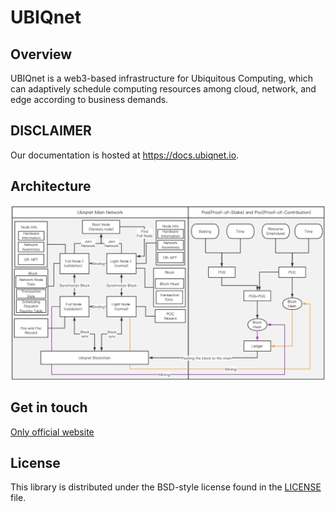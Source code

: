 # UBIQnet

## Overview
UBIQnet is a web3-based infrastructure for Ubiquitous Computing, which can adaptively schedule computing resources among cloud, network, and edge according to business demands.

## DISCLAIMER
Our documentation is hosted at https://docs.ubiqnet.io.

## Architecture
![alt text](https://github.com/ubiqnet/UBIQnet/blob/main/Architecture.jpg?raw=true)

## Get in touch
[Only official website](https://www.ubiqnet.io/)

## License

This library is distributed under the BSD-style license found in the [LICENSE](LICENSE) file.
